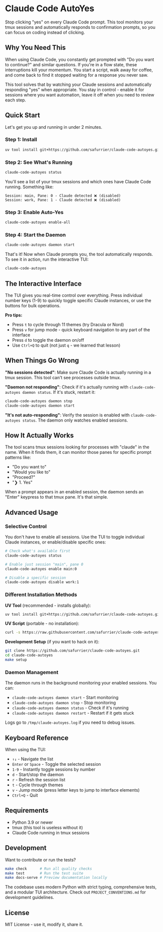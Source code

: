 # Claude Code AutoYes

Stop clicking "yes" on every Claude Code prompt. This tool monitors your tmux sessions and automatically responds to confirmation prompts, so you can focus on coding instead of clicking.

## Why You Need This

When using Claude Code, you constantly get prompted with "Do you want to continue?" and similar questions. If you're in a flow state, these interruptions kill your momentum. You start a script, walk away for coffee, and come back to find it stopped waiting for a response you never saw.

This tool solves that by watching your Claude sessions and automatically responding "yes" when appropriate. You stay in control - enable it for sessions where you want automation, leave it off when you need to review each step.

## Quick Start

Let's get you up and running in under 2 minutes.

### Step 1: Install
```bash
uv tool install git+https://github.com/safurrier/claude-code-autoyes.git
```

### Step 2: See What's Running
```bash
claude-code-autoyes status
```

You'll see a list of your tmux sessions and which ones have Claude Code running. Something like:
```
Session: main, Pane: 0 - Claude detected ❌ (disabled)
Session: work, Pane: 1 - Claude detected ❌ (disabled)
```

### Step 3: Enable Auto-Yes
```bash
claude-code-autoyes enable-all
```

### Step 4: Start the Daemon
```bash
claude-code-autoyes daemon start
```

That's it! Now when Claude prompts you, the tool automatically responds. To see it in action, run the interactive TUI:

```bash
claude-code-autoyes
```

## The Interactive Interface

The TUI gives you real-time control over everything. Press individual number keys (1-9) to quickly toggle specific Claude instances, or use the buttons for bulk operations.

**Pro tips:**
- Press `t` to cycle through 11 themes (try Dracula or Nord)
- Press `v` for jump mode - quick keyboard navigation to any part of the interface
- Press `d` to toggle the daemon on/off
- Use `Ctrl+Q` to quit (not just `q` - we learned that lesson)

## When Things Go Wrong

**"No sessions detected"**: Make sure Claude Code is actually running in a tmux session. This tool can't see processes outside tmux.

**"Daemon not responding"**: Check if it's actually running with `claude-code-autoyes daemon status`. If it's stuck, restart it:
```bash
claude-code-autoyes daemon stop
claude-code-autoyes daemon start
```

**"It's not auto-responding"**: Verify the session is enabled with `claude-code-autoyes status`. The daemon only watches enabled sessions.

## How It Actually Works

The tool scans tmux sessions looking for processes with "claude" in the name. When it finds them, it can monitor those panes for specific prompt patterns like:
- "Do you want to"
- "Would you like to" 
- "Proceed?"
- "❯ 1. Yes"

When a prompt appears in an enabled session, the daemon sends an "Enter" keypress to that tmux pane. It's that simple.

## Advanced Usage

### Selective Control
You don't have to enable all sessions. Use the TUI to toggle individual Claude instances, or enable/disable specific ones:

```bash
# Check what's available first
claude-code-autoyes status

# Enable just session "main", pane 0
claude-code-autoyes enable main:0

# Disable a specific session
claude-code-autoyes disable work:1
```

### Different Installation Methods

**UV Tool** (recommended - installs globally):
```bash
uv tool install git+https://github.com/safurrier/claude-code-autoyes.git
```

**UV Script** (portable - no installation):
```bash
curl -s https://raw.githubusercontent.com/safurrier/claude-code-autoyes/main/claude_code_autoyes.py | uv run --script -
```

**Development Setup** (if you want to hack on it):
```bash
git clone https://github.com/safurrier/claude-code-autoyes.git
cd claude-code-autoyes
make setup
```

### Daemon Management

The daemon runs in the background monitoring your enabled sessions. You can:
- `claude-code-autoyes daemon start` - Start monitoring
- `claude-code-autoyes daemon stop` - Stop monitoring  
- `claude-code-autoyes daemon status` - Check if it's running
- `claude-code-autoyes daemon restart` - Restart if it gets stuck

Logs go to `/tmp/claude-autoyes.log` if you need to debug issues.

## Keyboard Reference

When using the TUI:
- `↑↓` - Navigate the list
- `Enter` or `Space` - Toggle the selected session
- `1-9` - Instantly toggle sessions by number
- `d` - Start/stop the daemon
- `r` - Refresh the session list
- `t` - Cycle through themes
- `v` - Jump mode (press letter keys to jump to interface elements)
- `Ctrl+Q` - Quit

## Requirements

- Python 3.9 or newer
- tmux (this tool is useless without it)
- Claude Code running in tmux sessions

## Development

Want to contribute or run the tests?

```bash
make check      # Run all quality checks
make test       # Run the test suite
make docs-serve # Preview documentation locally
```

The codebase uses modern Python with strict typing, comprehensive tests, and a modular TUI architecture. Check out `PROJECT_CONVENTIONS.md` for development guidelines.

## License

MIT License - use it, modify it, share it.